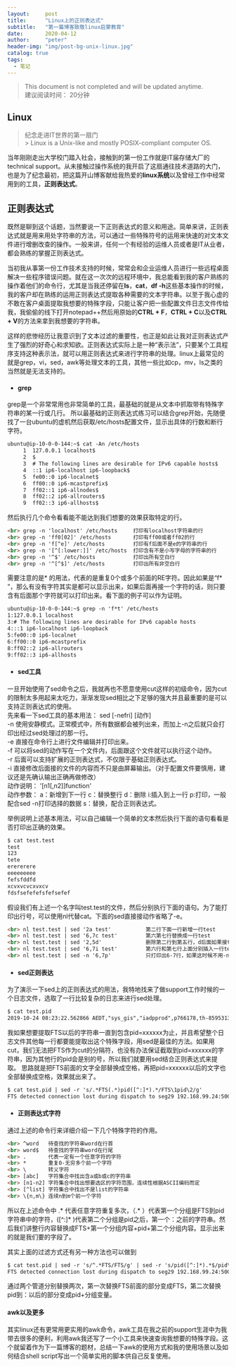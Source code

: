 ```yaml
---
layout:     post
title:      "Linux上的正则表达式"
subtitle:   "第一篇博客致敬linux启蒙教育"
date:       2020-04-12 
author:     "peter"
header-img: "img/post-bg-unix-linux.jpg"
catalog: true
tags:
  - 笔记
---
```


> This document is not completed and will be updated anytime.
<br> 建议阅读时间： 20分钟


## Linux 


> 纪念走进IT世界的第一扇门
<br>> Linux is a Unix-like and mostly POSIX-compliant computer OS.

当年刚刚走出大学校门踏入社会，接触到的第一份工作就是IT届存储大厂的technical support。从未接触过操作系统的我开启了这扇通往技术道路的大门，也是为了纪念最初，把这篇开山博客献给我热爱的**linux系统**以及曾经工作中经常用到的工具，**正则表达式**。


## 正则表达式

既然是聊到这个话题，当然要说一下正则表达式的意义和用途。简单来讲，正则表达式就是用来用处字符串的方法，可以通过一些特殊符号的运用来快速的对文本文件进行增删改查的操作。一般来讲，任何一个有经验的运维人员或者是IT从业者，都会熟练的掌握正则表达式。

当初我从事第一份工作技术支持的时候，常常会和企业运维人员进行一些远程桌面解决一些程序错误问题。就在这一次次的远程环境中，我总能看到我的客户熟练的操作着他们的命令行，尤其是当我还停留在**ls**，**cat**，**df -h**这些基本操作的时候，我的客户却在熟练的运用正则表达式提取各种需要的文本字符串。以至于我心虚的不敢在客户桌面提取我想要的特殊字段，只能让客户把一些配置文件日志文件传给我，我偷偷的线下打开notepad++然后用原始的**CTRL + F**，**CTRL + C**以及**CTRL + V**的方法来拿到我想要的字符串。

这样的悲惨经历让我意识到了文本过滤的重要性，也正是如此让我对正则表达式产生了强烈的好奇心和求知欲。正则表达式实际上是一种“表示法”，只要某个工具程序支持这种表示法，就可以用正则表达式来进行字符串的处理。linux上最常见的就是grep，vi，sed，awk等处理文本的工具，其他一些比如cp，mv，ls之类的当然就是无法支持的。

- #### grep
grep是一个非常常用也非常简单的工具，最基础的就是从文本中抓取带有特殊字符串的某一行或几行。 
所以最基础的正则表达式练习可以结合grep开始，先随便找了一台ubuntu的虚机然后获取/etc/hosts配置文件，显示出具体的行数和断行字符。
```html
ubuntu@ip-10-0-0-144:~$ cat -An /etc/hosts
     1  127.0.0.1 localhost$
     2  $
     3  # The following lines are desirable for IPv6 capable hosts$
     4  ::1 ip6-localhost ip6-loopback$
     5  fe00::0 ip6-localnet$
     6  ff00::0 ip6-mcastprefix$
     7  ff02::1 ip6-allnodes$
     8  ff02::2 ip6-allrouters$
     9  ff02::3 ip6-allhosts$
```
然后执行几个命令看看能不能达到我们想要的效果获取特定的行。
```html
<br> grep -n 'localhost' /etc/hosts     打印有localhost字符串的行
<br> grep -n 'ff0[02]' /etc/hosts       打印有ff00或者ff02的行
<br> grep -n 'f[^e]' /etc/hosts         打印有f后面不是e的字符串的行
<br> grep -n '[^[:lower:]]' /etc/hosts  打印含有不是小写字母的字符串的行
<br> grep -n '^$' /etc/hosts            打印出所有空白行
<br> grep -n '^[^$]' /etc/hosts         打印出所有非空白行
```
需要注意的是* 的用法，代表的是重复0个或多个前面的RE字符。因此如果是“f* ”，那么有没有字符其实是都可以显示出来，如果后面再接一个字符的话，则只要含有后面那个字符就可以打印出来。看下面的例子可以作为证明。
```html
ubuntu@ip-10-0-0-144:~$ grep -n 'f*t' /etc/hosts
1:127.0.0.1 localhost
3:# The following lines are desirable for IPv6 capable hosts
4:::1 ip6-localhost ip6-loopback
5:fe00::0 ip6-localnet
6:ff00::0 ip6-mcastprefix
8:ff02::2 ip6-allrouters
9:ff02::3 ip6-allhosts
```

- #### sed工具
一旦开始使用了sed命令之后，我就再也不愿意使用cut这样的初级命令，因为cut的限制太多用起来太吃力，渐渐发现sed相比之下足够的强大并且最重要的是可以支持正则表达式的使用。
<br> 先来看一下sed工具的基本用法： sed [-nefri] [动作]
<br> -n 使用安静模式。正常模式中，所有数据都会被列出来，而加上-n之后就只会打印出经过sed处理过的那一行。
<br> -e 直接在命令行上进行文件编辑并打印出来。
<br> -f 可以将sed的动作写在一个文件内，后面跟这个文件就可以执行这个动作。
<br> -r 后面可以支持扩展的正则表达式，不仅限于基础正则表达式。
<br> -i 直接修改后面接的文件的内容而不只是由屏幕输出。（对于配置文件要慎用，建议还是先确认输出正确再做修改）
<br> 动作说明： '[n1[,n2]]function'
<br> 动作参数： a：新增到下一行 c：替换整行 d：删除 i:插入到上一行 p:打印，一般配合sed -n打印选择的数据 s：替换，配合正则表达式。

举例说明上述基本用法，可以自己编辑一个简单的文本然后执行下面的语句看看是否打印出正确的效果。
```html
$ cat test.test
test
123
tete
erererere
eeeeeeeee
fefsfddfd
xcvxvcvcxvxcv
fdsfsefefefsfefsefef
```
假设我们有上述一个名字叫test.test的文件，然后分别执行下面的语句。为了能打印出行号，可以使用nl代替cat。下面的sed直接接动作省略了-e。
```html
<br> nl test.test | sed '2a test'           第二行下面一行新增一行test
<br> nl test.test | sed '6,7c test'         第六第七行替换成一行test
<br> nl test.test | sed '2,5d'              删除第二行到第五行，d后面如果接test会报错
<br> nl test.test | sed '6,7i test'         第六行和第七行上面分别插入一行test
<br> nl test.test | sed -n '6,7p'           只打印出6-7行，如果这时候不用-n的话，6-7行会反复输出，这就是安静模式的作用配合p的动作执行
```

- #### sed正则表达
为了演示一下sed上的正则表达式的用法，我特地找来了做support工作时候的一个日志文件，选取了一行比较复杂的日志来进行sed处理。
```html
$ cat test.pid
2019-10-24 08:23:22.562866 AEDT,"sys_gis","iadpprod",p766178,th-859531392,"10.139.206.158","30904",2019-10-24 08:04:53 AEDT,0,con9683124,cmd16,seg-1,,dx23356519,,sx1,"ERROR","58M01","could not execute command on QE","FTS detected connection lost during dispatch to seg29 192.168.99.24:50005 pid=152199:","command: 'set gp_write_shared_snapshot=true'",,,,"SELECT  COUNT(*) FROM  PM_RECOVERY9 WHERE  REP_GID = $1  AND WFLOW_ID = $2  AND SUBJ_ID = $3  AND TASK_INST_ID = $4  AND TGT_INST_ID = $5",0,,"cdbdisp_query.c",550,
```
我如果想要提取FTS以后的字符串一直到包含pid=xxxxxx为止，并且希望整个日志文件其他每一行都要能提取出这个特殊字段，用sed是最佳的方法。如果用cut，我们无法把FTS作为cut的分隔符，也没有办法保证截取到pid=xxxxxx的字符串，因为其他行的pid会是别的号，所以我们就要用sed结合正则表达式来提取。
思路就是把FTS前面的文字全部替换成空格，再把pid=xxxxxx以后的文字也全部替换成空格，效果就出来了。
```html
$ cat test.pid | sed -r 's/.*FTS(.*)pid([^:]*).*/FTS\1pid\2/g'
FTS detected connection lost during dispatch to seg29 192.168.99.24:50005 pid=152199
```

- #### 正则表达式字符
通过上述的命令行来详细介绍一下几个特殊字符的作用。
```html
<br> ^word   待查找的字符串word在行首
<br> word$   待查找的字符串word在行尾
<br> .       代表一定有一个任意字符的字符
<br> *       重复0-无穷多个前一个字符 
<br> \       转义字符
<br> [abc]   字符集合中找出含a或b或c的字符串
<br> [n1-n2] 字符集合中找出想要选区的字符范围，连续性根据ASCII编码而定
<br> [^list] 字符集合中找出不是list的字符串
<br> \{n,m\} 连续n到m个前一个字符
```
所以在上述命令中 .* 代表任意字符重复多次，（.* ）代表第一个分组是FTS到pid字符串中的字符，([^:]* )代表第二个分组是pid之后，第一个：之前的字符串。然后我们讲整行内容替换成FTS+第一个分组内容+pid+第二个分组内容。显示出来的就是我们要的字段了。

其实上面的过滤方式还有另一种方法也可以做到
```html
$ cat test.pid | sed -r 's/^.*FTS/FTS/g' | sed -r 's/pid([^:]*).*$/pid\1/g'
FTS detected connection lost during dispatch to seg29 192.168.99.24:50005 pid=152199
```
通过两个管道分别替换两次，第一次替换FTS前面的部分变成FTS，第二次替换pid到：以后的部分变成pid+分组变量。


#### awk以及更多
其实linux还有更常用更实用的awk命令，awk工具在我之前的support生涯中为我带去很多的便利，利用awk我还写了一个小工具来快速查询我想要的特殊字段。这个就留着作为下一篇博客的题材，总结一下awk的使用方式和我的使用场景以及如何结合shell script写出一个简单实用的脚本供自己反复使用。





